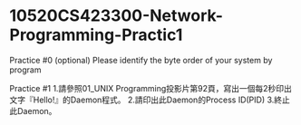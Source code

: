 # 10520CS423300-Network-Programming-Practic1

Practice #0 (optional) 
Please identify the byte order of your system by program 

Practice #1 
1.請參照01_UNIX Programming投影片第92頁，寫出一個每2秒印出文字『Hello!』的Daemon程式。 
2.請印出此Daemon的Process ID(PID) 
3.終止此Daemon。 

